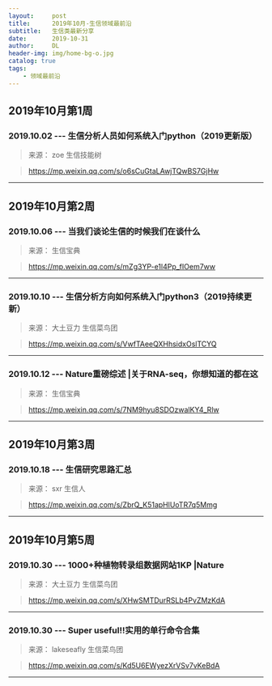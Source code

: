 ```yaml
---
layout:     post
title:      2019年10月-生信领域最前沿
subtitle:   生信类最新分享
date:       2019-10-31
author:     DL
header-img: img/home-bg-o.jpg
catalog: true
tags:
    - 领域最前沿
---
```


## 2019年10月第1周

### 2019.10.02 --- 生信分析人员如何系统入门python（2019更新版）

>来源： zoe  生信技能树

>https://mp.weixin.qq.com/s/o6sCuGtaLAwjTQwBS7GjHw

---

## 2019年10月第2周

### 2019.10.06 --- 当我们谈论生信的时候我们在谈什么

>来源： 生信宝典

>https://mp.weixin.qq.com/s/mZg3YP-e1l4Pp_fIOem7ww

---

### 2019.10.10 --- 生信分析方向如何系统入门python3（2019持续更新）

>来源： 大土豆力  生信菜鸟团

>https://mp.weixin.qq.com/s/VwfTAeeQXHhsidxOslTCYQ

---

### 2019.10.12 --- Nature重磅综述 |关于RNA-seq，你想知道的都在这

>来源：  生信宝典

>https://mp.weixin.qq.com/s/7NM9hyu8SDOzwalKY4_Rlw

---

## 2019年10月第3周

### 2019.10.18 --- 生信研究思路汇总

>来源： sxr  生信人

>https://mp.weixin.qq.com/s/ZbrQ_K51apHlUoTR7q5Mmg

---

## 2019年10月第5周

### 2019.10.30 --- 1000+种植物转录组数据网站1KP |Nature

>来源： 大土豆力  生信菜鸟团

>https://mp.weixin.qq.com/s/XHwSMTDurRSLb4PvZMzKdA

---

### 2019.10.30 --- Super useful!!实用的单行命令合集

>来源：  lakeseafly  生信菜鸟团

>https://mp.weixin.qq.com/s/Kd5U6EWyezXrVSv7vKeBdA

---

